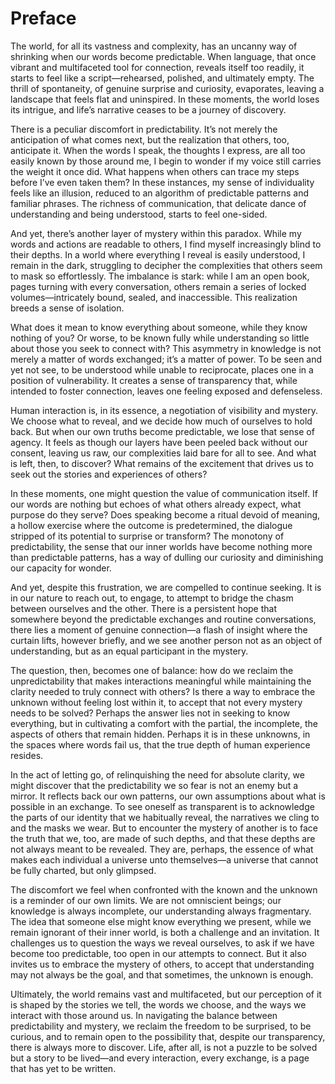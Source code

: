 # Preface

The world, for all its vastness and complexity, has an uncanny way of shrinking when our words become predictable. When language, that once vibrant and multifaceted tool for connection, reveals itself too readily, it starts to feel like a script—rehearsed, polished, and ultimately empty. The thrill of spontaneity, of genuine surprise and curiosity, evaporates, leaving a landscape that feels flat and uninspired. In these moments, the world loses its intrigue, and life’s narrative ceases to be a journey of discovery.

There is a peculiar discomfort in predictability. It’s not merely the anticipation of what comes next, but the realization that others, too, anticipate it. When the words I speak, the thoughts I express, are all too easily known by those around me, I begin to wonder if my voice still carries the weight it once did. What happens when others can trace my steps before I’ve even taken them? In these instances, my sense of individuality feels like an illusion, reduced to an algorithm of predictable patterns and familiar phrases. The richness of communication, that delicate dance of understanding and being understood, starts to feel one-sided.

And yet, there’s another layer of mystery within this paradox. While my words and actions are readable to others, I find myself increasingly blind to their depths. In a world where everything I reveal is easily understood, I remain in the dark, struggling to decipher the complexities that others seem to mask so effortlessly. The imbalance is stark: while I am an open book, pages turning with every conversation, others remain a series of locked volumes—intricately bound, sealed, and inaccessible. This realization breeds a sense of isolation.

What does it mean to know everything about someone, while they know nothing of you? Or worse, to be known fully while understanding so little about those you seek to connect with? This asymmetry in knowledge is not merely a matter of words exchanged; it’s a matter of power. To be seen and yet not see, to be understood while unable to reciprocate, places one in a position of vulnerability. It creates a sense of transparency that, while intended to foster connection, leaves one feeling exposed and defenseless.

Human interaction is, in its essence, a negotiation of visibility and mystery. We choose what to reveal, and we decide how much of ourselves to hold back. But when our own truths become predictable, we lose that sense of agency. It feels as though our layers have been peeled back without our consent, leaving us raw, our complexities laid bare for all to see. And what is left, then, to discover? What remains of the excitement that drives us to seek out the stories and experiences of others?

In these moments, one might question the value of communication itself. If our words are nothing but echoes of what others already expect, what purpose do they serve? Does speaking become a ritual devoid of meaning, a hollow exercise where the outcome is predetermined, the dialogue stripped of its potential to surprise or transform? The monotony of predictability, the sense that our inner worlds have become nothing more than predictable patterns, has a way of dulling our curiosity and diminishing our capacity for wonder.

And yet, despite this frustration, we are compelled to continue seeking. It is in our nature to reach out, to engage, to attempt to bridge the chasm between ourselves and the other. There is a persistent hope that somewhere beyond the predictable exchanges and routine conversations, there lies a moment of genuine connection—a flash of insight where the curtain lifts, however briefly, and we see another person not as an object of understanding, but as an equal participant in the mystery.

The question, then, becomes one of balance: how do we reclaim the unpredictability that makes interactions meaningful while maintaining the clarity needed to truly connect with others? Is there a way to embrace the unknown without feeling lost within it, to accept that not every mystery needs to be solved? Perhaps the answer lies not in seeking to know everything, but in cultivating a comfort with the partial, the incomplete, the aspects of others that remain hidden. Perhaps it is in these unknowns, in the spaces where words fail us, that the true depth of human experience resides.

In the act of letting go, of relinquishing the need for absolute clarity, we might discover that the predictability we so fear is not an enemy but a mirror. It reflects back our own patterns, our own assumptions about what is possible in an exchange. To see oneself as transparent is to acknowledge the parts of our identity that we habitually reveal, the narratives we cling to and the masks we wear. But to encounter the mystery of another is to face the truth that we, too, are made of such depths, and that these depths are not always meant to be revealed. They are, perhaps, the essence of what makes each individual a universe unto themselves—a universe that cannot be fully charted, but only glimpsed.

The discomfort we feel when confronted with the known and the unknown is a reminder of our own limits. We are not omniscient beings; our knowledge is always incomplete, our understanding always fragmentary. The idea that someone else might know everything we present, while we remain ignorant of their inner world, is both a challenge and an invitation. It challenges us to question the ways we reveal ourselves, to ask if we have become too predictable, too open in our attempts to connect. But it also invites us to embrace the mystery of others, to accept that understanding may not always be the goal, and that sometimes, the unknown is enough.

Ultimately, the world remains vast and multifaceted, but our perception of it is shaped by the stories we tell, the words we choose, and the ways we interact with those around us. In navigating the balance between predictability and mystery, we reclaim the freedom to be surprised, to be curious, and to remain open to the possibility that, despite our transparency, there is always more to discover. Life, after all, is not a puzzle to be solved but a story to be lived—and every interaction, every exchange, is a page that has yet to be written.
